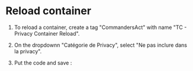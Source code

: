 # Reload container

1) To reload a container, create a tag "CommandersAct" with name "TC - Privacy Container Reload".

2) On the dropdownn "Catégorie de Privacy", select "Ne pas inclure dans la privacy".

3) Put the code and save :

    <script language="javascript">
    <!--
    // Reload container code
        window.tc_closePrivacyButton = function(){
            tc_action_optin("closePrivacyButton");
        };
        window.tc_closePrivacyCenter = function(type){
             if (type == "save"){
          tc_action_optin("closePrivacyCenter");           
             }
        };
        window.tc_action_optin = function(type){
            if (document.getElementById('tc-privacy-wrapper')){
                var x = document.getElementById('tc-privacy-wrapper');
                document.body.removeChild(x);
            } 
             tC.script.add("https://cdn.tagcommander.com/0000/xyz.js");
        };
    -->
    </script>
